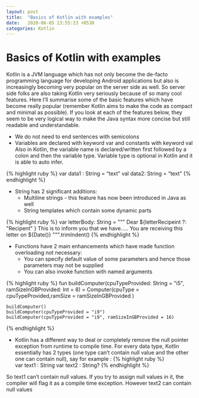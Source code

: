 ```yaml
---
layout: post
title:  "Basics of Kotlin with examples"
date:   2020-06-05 13:55:23 +0530
categories: Kotlin
---
```


# Basics of Kotlin with examples

Kotlin is a JVM language which has not only become the de-facto programming language for developing Android applications but also is increasingly becoming very popular on the server side as well. So server side folks are also taking Kotlin very seriously because of so many cool features. Here I’ll summarise some of the basic features which have become really popular (remember Kotlin aims to make the code as compact and minimal as possible). If you look at each of the features below, they seem to be very logical way to make the Java syntax more concise but still readable and understandable.

* We do not need to end sentences with semicolons
* Variables are declared with keyword var and constants with keyword val
  Also in Kotlin, the variable name is declared/written first followed by a colon and then the variable type. Variable type is optional in Kotlin and it is able to auto infer.

{% highlight ruby %}
	var data1 : String = “text”
	val data2:  String = “text”
{% endhighlight  %}


* String has 2 significant additions:
    * Multiline strings - this feature has now been introduced in Java as well
    * String templates which contain some dynamic parts

{% highlight ruby %}
	var letterBody: String = """
	    Dear ${letterRecipeint ?: "Recipent" }
	    This is to inform you that we have.....
	    You are receiving this letter on ${Date()}
	""".trimIndent()
{% endhighlight %}


* Functions have 2 main enhancements which have made function overloading not necessary:
    * You can specify default value of some parameters and hence those parameters may not be supplied 
    * You can also invoke function with named arguments

{% highlight ruby %}
	fun buildComputer(cpuTypeProvided: String = "i5",
			  ramSizeInGBProvided: Int = 8)
	    = Computer(cpuType = cpuTypeProvided,ramSize = ramSizeInGBProvided )

	buildComputer()
	buildComputer(cpuTypeProvided = "i9")
	buildComputer(cpuTypeProvided = "i9", ramSizeInGBProvided = 16)
{% endhighlight  %}



* Kotlin has a different way to deal or completely remove the null pointer exception from runtime to compile time. For every data type, Kotlin essentially has 2 types (one type can’t contain null value and the other one can contain null), say for example :
{% highlight ruby %}		
		var text1 : String 
		var text2 : String?	
{% endhighlight %}
	     
So text1 can’t contain null values. If you try to assign null values in it, the compiler will flag it as a compile time exception.
However text2 can contain null values
